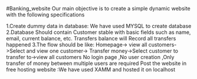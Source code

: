 #Banking_website
Our main objective is to create a simple dynamic website with the following specifications

1.Create dummy data in database: We have used MYSQL to create database
2.Database Should contain Customer stable with basic fields such as name, email, current balance, etc. Transfers balance will Record all transfers happened
3.The flow should be like:
Homepage-> view all customers->Select and view one customer-> Transfer money->Select customer to transfer to->view all customers
No login page ,No user creation ,Only transfer of money between multiple users are required
Post the website in free hosting website :We have used XAMM and hosted it on localhost
